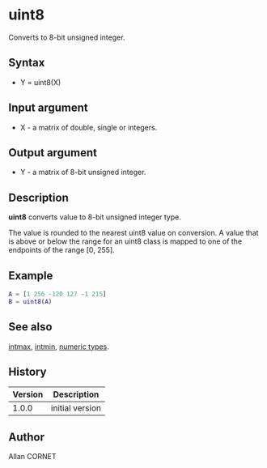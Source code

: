 # uint8

Converts to 8-bit unsigned integer.

## Syntax

- Y = uint8(X)

## Input argument

- X - a matrix of double, single or integers.

## Output argument

- Y - a matrix of 8-bit unsigned integer.

## Description

  <p><b>uint8</b> converts value to 8-bit unsigned integer type.</p>
  <p>The value is rounded to the nearest uint8 value on conversion. A value that is above or below the range for an uint8 class is mapped to one of the endpoints of the range [0, 255].</p>

## Example

```matlab
A = [1 256 -120 127 -1 215]
B = uint8(A)
```

## See also

[intmax](intmax.md), [intmin](intmax.md), [numeric types](../interpreter/numeric_types.md).

## History

| Version | Description     |
| ------- | --------------- |
| 1.0.0   | initial version |

## Author

Allan CORNET
